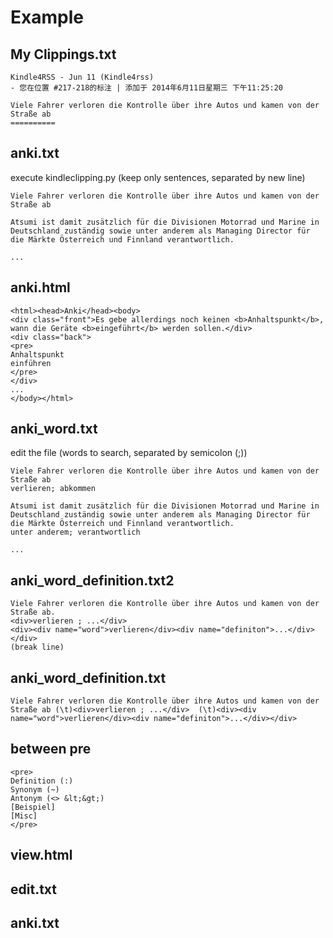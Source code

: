 Example
=======

## My Clippings.txt

	Kindle4RSS - Jun 11 (Kindle4rss)
	- 您在位置 #217-218的标注 | 添加于 2014年6月11日星期三 下午11:25:20
	
	Viele Fahrer verloren die Kontrolle über ihre Autos und kamen von der Straße ab
	==========

## anki.txt

execute kindleclipping.py (keep only sentences, separated by new line)

	Viele Fahrer verloren die Kontrolle über ihre Autos und kamen von der Straße ab
	
	Atsumi ist damit zusätzlich für die Divisionen Motorrad und Marine in Deutschland zuständig sowie unter anderem als Managing Director für die Märkte Österreich und Finnland verantwortlich.
	
	...

## anki.html

	<html><head>Anki</head><body>
	<div class="front">Es gebe allerdings noch keinen <b>Anhaltspunkt</b>, wann die Geräte <b>eingeführt</b> werden sollen.</div>
	<div class="back">
	<pre>
	Anhaltspunkt
	einführen
	</pre>
	</div>
	...
	</body></html>

## anki_word.txt

edit the file (words to search, separated by semicolon (;))

	Viele Fahrer verloren die Kontrolle über ihre Autos und kamen von der Straße ab
	verlieren; abkommen
	
	Atsumi ist damit zusätzlich für die Divisionen Motorrad und Marine in Deutschland zuständig sowie unter anderem als Managing Director für die Märkte Österreich und Finnland verantwortlich.
	unter anderem; verantwortlich
	
	...

## anki\_word\_definition.txt2

	Viele Fahrer verloren die Kontrolle über ihre Autos und kamen von der Straße ab.
	<div>verlieren ; ...</div>
	<div><div name="word">verlieren</div><div name="definiton">...</div></div>
	(break line)

## anki\_word\_definition.txt

	Viele Fahrer verloren die Kontrolle über ihre Autos und kamen von der Straße ab	(\t)<div>verlieren ; ...</div>	(\t)<div><div name="word">verlieren</div><div name="definiton">...</div></div>
	
## between pre
	<pre>
	Definition (:)
	Synonym (~)
	Antonym (<> &lt;&gt;)
	[Beispiel] 
	[Misc] 
	</pre>
	
## view.html

## edit.txt

## anki.txt